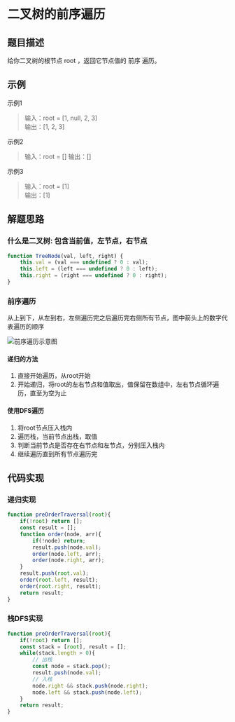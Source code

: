 # 二叉树的前序遍历

## 题目描述

给你二叉树的根节点 root ，返回它节点值的 前序 遍历。

## 示例

示例1

> 输入：root = [1, null, 2, 3]  
> 输出：[1, 2, 3]  

示例2

> 输入：root = []
> 输出：[]  

示例3

> 输入：root = [1]  
> 输出：[1]  

## 解题思路

### 什么是二叉树: 包含当前值，左节点，右节点

```js
function TreeNode(val, left, right) {
    this.val = (val === undefined ? 0 : val);
    this.left = (left === undefined ? 0 : left);
    this.right = (right === undefined ? 0 : right);
}
```

### 前序遍历

从上到下，从左到右，左侧遍历完之后遍历完右侧所有节点，图中箭头上的数字代表遍历的顺序

![前序遍历示意图](https://blog-1253253332.cos.ap-guangzhou.myqcloud.com/images/preOrder-tree.png)

#### 递归的方法

1. 直接开始遍历，从root开始
2. 开始递归，将root的左右节点和值取出，值保留在数组中，左右节点循环遍历，直至为空为止

#### 使用DFS遍历

1. 将root节点压入栈内
2. 遍历栈，当前节点出栈，取值
3. 判断当前节点是否存在右节点和左节点，分别压入栈内
4. 继续遍历直到所有节点遍历完


## 代码实现


### 递归实现

```js
function preOrderTraversal(root){
    if(!root) return [];
    const result = [];
    function order(node, arr){
        if(!node) return;
        result.push(node.val);
        order(node.left, arr);
        order(node.right, arr);
    }
    result.push(root.val);
    order(root.left, result);
    order(root.right, result);
    return result;
}
```

### 栈DFS实现

```js
function preOrderTraversal(root){
    if(!root) return [];
    const stack = [root], result = [];
    while(stack.length > 0){
        // 出栈
        const node = stack.pop();
        result.push(node.val);
        // 入栈
        node.right && stack.push(node.right);
        node.left && stack.push(node.left);
    }
    return result;
}
```
